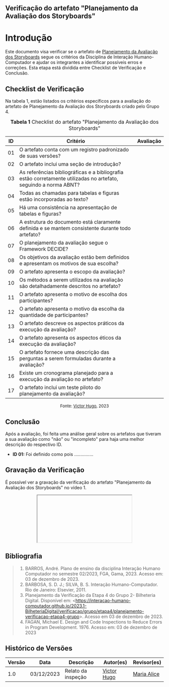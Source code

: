 ## Verificação do artefato "Planejamento da Avaliação dos Storyboards"

# Introdução

Este documento visa verificar se o artefato de [Planejamento da Avaliação dos Storyboards](../../../../design_avalaiacao_desenvolvimento/nivel1/storyboard/planejamento_avaliacao.md) segue os critérios da Disciplina de Interação Humano-Computador e ajudar os integrantes a identificar possíveis erros e correções. Esta etapa está dividida entre Checklist de Verificação e Conclusão.


## Checklist de Verificação

Na tabela 1, estão listados os critérios específicos para a avaliação do artefato de Planejamento da Avaliação dos Storyboards criado pelo Grupo 4.

<font size="3"><p style="text-align: center"><b>Tabela 1</b> Checklist do artefato "Planejamento da Avaliação dos Storyboards" </p></font>

| ID  | Critério                                                                                                         | Avaliação |
| --- | ---------------------------------------------------------------------------------------------------------------- | --------- |
| 01  | O artefato conta com um registro padronizado de suas versões?                                                    |           |
| 02  | O artefato inclui uma seção de introdução?                                                                       |           |
| 03  | As referências bibliográficas e a bibliografia estão corretamente utilizadas no artefato, seguindo a norma ABNT? |           |
| 04  | Todas as chamadas para tabelas e figuras estão incorporadas ao texto?                                            |           |
| 05  | Há uma consistência na apresentação de tabelas e figuras?                                                        |           |
| 06  | A estrutura do documento está claramente definida e se mantem consistente durante todo artefato?                 |           |
| 07  | O planejamento da avaliação segue o Framework DECIDE?                                                            |           |
| 08  | Os objetivos da avaliação estão bem definidos e apresentam os motivos de sua escolha?                            |           |
| 09  | O artefato apresenta o escopo da avaliação?                                                                      |           |
| 10  | Os métodos a serem utilizados na avaliação são detalhadamente descritos no artefato?                             |           |
| 11  | O artefato apresenta o motivo de escolha dos participantes?                                                      |           |
| 12  | O artefato apresenta o motivo da escolha da quantidade de participantes?                                         |           |
| 13  | O artefato descreve os aspectos práticos da execução da avaliação?                                               |           |
| 14  | O artefato apresenta os aspectos éticos da execução da avaliação?                                                |           |
| 15  | O artefato fornece uma descrição das perguntas a serem formuladas durante a avaliação?                           |           |
| 16  | Existe um cronograma planejado para a execução da avaliação no artefato?                                         |           |
| 17  | O artefato inclui um teste piloto do planejamento da avaliação?                                                  |           |

<font size="2"><p style="text-align: center">Fonte: [Victor Hugo](https://github.com/ViictorHugoo), 2023</p></font>


## Conclusão

Após a avaliação, foi feita uma análise geral sobre os artefatos que tiveram a sua avaliação como "não" ou "incompleto" para haja uma melhor descrição do respectivo ID.

- **ID 01:** Foi definido como  pois ...............

## Gravação da Verificação

É possível ver a gravação da verificação do artefato "Planejamento da Avaliação dos Storyboards" no vídeo 1.

<center>
<iframe></iframe>
</center>

## Bibliografia 

> 1. BARROS, André. Plano de ensino da disciplina Interação Humano Computador no semestre 02/2023, FGA, Gama, 2023. Acesso em: 03 de dezembro de 2023.
> 2. BARBOSA, S. D. J.; SILVA, B. S. Interação Humano-Computador. Rio de Janeiro: Elsevier, 2011.
> 3. Planejamento da Verificação da Etapa 4 do Grupo 2- Bilheteria Digital. Disponível em: <<https://interacao-humano-computador.github.io/2023.1-BilheteriaDigital/verificacao/grupo/etapa4/planejamento-verificacao-etapa4-grupo>>. Acesso em 03 de dezembro de 2023.
> 4. FAGAN, Michael E. Design and Code Inspections to Reduce Errors in Program Development. 1976. Acesso em: 03 de dezembro de 2023


## Histórico de Versões

| Versão | Data       | Descrição                   | Autor(es)                                       | Revisor(es)                                    |
| ------ | ---------- | --------------------------- | ----------------------------------------------- | ---------------------------------------------- |
| 1.0    | 03/12/2023 | Relato da inspeção          | [Victor Hugo](https://github.com/ViictorHugoo) | [Maria Alice](https://github.com/Maliz30)     |

